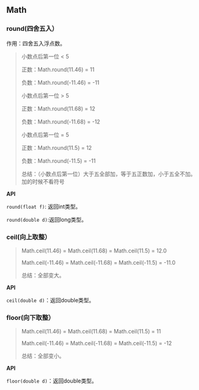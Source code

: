## Math

### round(四舍五入）

作用：四舍五入浮点数。

>小数点后第一位 < 5
>
>正数：Math.round(11.46) = 11
>
>负数：Math.round(-11.46) = -11
>
> 
>
>小数点后第一位 > 5
>
>正数：Math.round(11.68) = 12
>
>负数：Math.round(-11.68) = -12
>
> 
>
>小数点后第一位 = 5
>
>正数：Math.round(11.5)  = 12
>
>负数：Math.round(-11.5) = -11
>
>总结：（小数点后第一位）大于五全部加，等于五正数加，小于五全不加。加的时候不看符号

**API**

`round(float f)`: 返回int类型。

`round(double d)`:返回long类型。



### ceil(向上取整）

> Math.ceil(11.46) = Math.ceil(11.68) = Math.ceil(11.5) = 12.0
>
> Math.ceil(-11.46) = Math.ceil(-11.68) = Math.ceil(-11.5) = -11.0	
>
> 总结：全部变大。

**API**

`ceil(double d)`：返回double类型。



### floor(向下取整）

>Math.ceil(11.46) = Math.ceil(11.68) = Math.ceil(11.5) = 11
>
>Math.ceil(-11.46) = Math.ceil(-11.68) = Math.ceil(-11.5) = -12
>
>总结：全部变小。

**API**

`floor(double d)`：返回double类型。